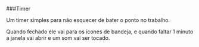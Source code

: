 ###Timer

Um timer simples para não esquecer de bater o ponto no trabalho.

Quando fechado ele vai para os ícones de bandeja, e quando faltar 1 minuto a janela vai abrir e um som vai ser tocado.
